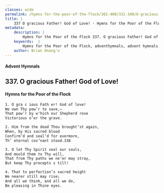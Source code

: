 ```yaml
---
classes: wide
permalink: /hymns-for-the-poor-of-the-flock/301-400/331-340/O-gracious-Father!-God-of-Love!/
title: |
    337 O gracious Father! God of Love! - Hymns for the Poor of the Flock
metadata:
    description: |
        Hymns for the Poor of the Flock 337. O gracious Father! God of Love!. O gra c ious Fath er! God of love! We own Thy pow’r to save,— That pow’r by w'hich our Shepherd rose  Victorious o’er the grave. 
    keywords:  |
        Hymns for the Poor of the Flock, adventhymnals, advent hymnals, O gracious Father! God of Love!, O gra c ious Fath er! God of love!, 
    author: Brian Onang'o
---
```


#### Advent Hymnals
## 337. O gracious Father! God of Love!
####  Hymns for the Poor of the Flock

```txt
1. O gra c ious Fath er! God of love!
We own Thy pow’r to save,—
That pow’r by w'hich our Shepherd rose 
Victorious o’er the grave.

2. Him from the dead Thou brought’st again,
When, by His sacred blood 
Confirm’d and seal’d for evermore,
Th’ eternal cov’nant stood.338

3. O let Thy Spirit seal our souls,
And mould them to Thy will,
That from Thy paths we ne’er may stray, 
But keep Thy precepts s till!

4. That to perfection’s sacred height
We nearer still may rise;
And all we think, and all we do,
Be pleasing in Thine eyes.
```
